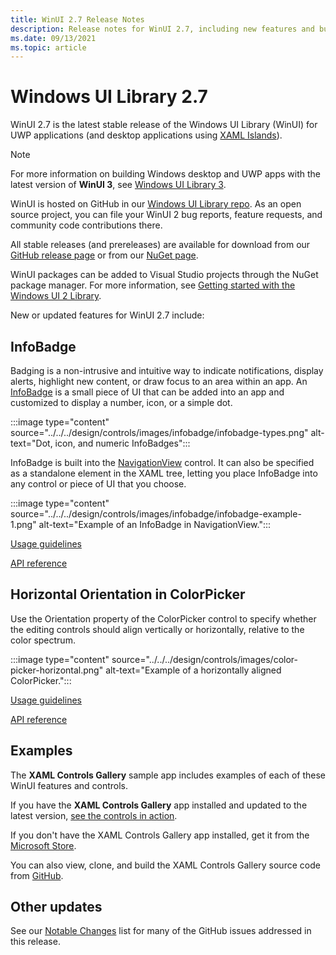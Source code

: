 ```yaml
---
title: WinUI 2.7 Release Notes
description: Release notes for WinUI 2.7, including new features and bug fixes.
ms.date: 09/13/2021
ms.topic: article
---
```


# Windows UI Library 2.7

WinUI 2.7 is the latest stable release of the Windows UI Library (WinUI) for UWP applications (and desktop applications using [XAML Islands](../../../desktop/modernize/xaml-islands.md)).

> [!NOTE]
> For more information on building Windows desktop and UWP apps with the latest version of **WinUI 3**, see [Windows UI Library 3](../../winui3/index.md).

WinUI is hosted on GitHub in our [Windows UI Library repo](https://github.com/microsoft/microsoft-ui-xaml). As an open source project, you can file your WinUI 2 bug reports, feature requests, and community code contributions there.

All stable releases (and prereleases) are available for download from our [GitHub release page](https://github.com/microsoft/microsoft-ui-xaml/tags) or from our [NuGet page](https://www.nuget.org/packages/Microsoft.UI.Xaml).

WinUI packages can be added to Visual Studio projects through the NuGet package manager. For more information, see [Getting started with the Windows UI 2 Library](../getting-started.md).

New or updated features for WinUI 2.7 include:

## InfoBadge

Badging is a non-intrusive and intuitive way to indicate notifications, display alerts, highlight new content, or draw focus to an area within an app. An [InfoBadge](/uwp/api/microsoft.ui.xaml.controls.infobadge) is a small piece of UI that can be added into an app and customized to display a number, icon, or a simple dot.

:::image type="content" source="../../../design/controls/images/infobadge/infobadge-types.png" alt-text="Dot, icon, and numeric InfoBadges":::

InfoBadge is built into the [NavigationView](../../../design/controls/navigationview.md) control. It can also be specified as a standalone element in the XAML tree, letting you place InfoBadge into any control or piece of UI that you choose.

:::image type="content" source="../../../design/controls/images/infobadge/infobadge-example-1.png" alt-text="Example of an InfoBadge in NavigationView.":::

[Usage guidelines](../../../design/controls/info-badge.md)

[API reference](/windows/winui/api/microsoft.ui.xaml.controls.infobadge)

## Horizontal Orientation in ColorPicker

Use the Orientation property of the ColorPicker control to specify whether the editing controls should align vertically or horizontally, relative to the color spectrum.

:::image type="content" source="../../../design/controls/images/color-picker-horizontal.png" alt-text="Example of a horizontally aligned ColorPicker.":::

[Usage guidelines](../../../design/controls/color-picker.md?#specify-the-layout-direction)

[API reference](/uwp/api/microsoft.ui.xaml.controls.colorpicker.orientation)

## Examples

The **XAML Controls Gallery** sample app includes examples of each of these WinUI features and controls.

If you have the **XAML Controls Gallery** app installed and updated to the latest version, [see the controls in action](xamlcontrolsgallery:).

If you don't have the XAML Controls Gallery app installed, get it from the [Microsoft Store](https://aka.ms/xamlgalleryapp).

You can also view, clone, and build the XAML Controls Gallery source code from [GitHub](https://github.com/Microsoft/Xaml-Controls-Gallery).

## Other updates

See our [Notable Changes](https://github.com/microsoft/microsoft-ui-xaml/releases/tag/v2.7.0) list for many of the GitHub issues addressed in this release.
